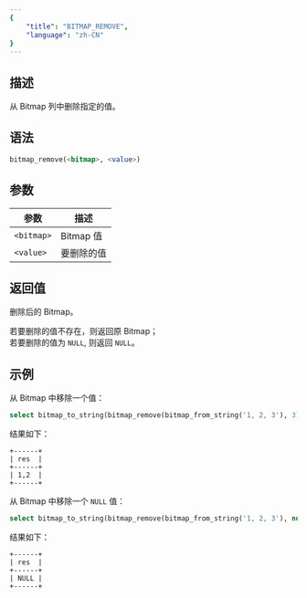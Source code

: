 ```yaml
---
{
    "title": "BITMAP_REMOVE",
    "language": "zh-CN"
}
---
```


<!-- 
Licensed to the Apache Software Foundation (ASF) under one
or more contributor license agreements.  See the NOTICE file
distributed with this work for additional information
regarding copyright ownership.  The ASF licenses this file
to you under the Apache License, Version 2.0 (the
"License"); you may not use this file except in compliance
with the License.  You may obtain a copy of the License at

  http://www.apache.org/licenses/LICENSE-2.0

Unless required by applicable law or agreed to in writing,
software distributed under the License is distributed on an
"AS IS" BASIS, WITHOUT WARRANTIES OR CONDITIONS OF ANY
KIND, either express or implied.  See the License for the
specific language governing permissions and limitations
under the License.
-->

## 描述

从 Bitmap 列中删除指定的值。

## 语法

```sql
bitmap_remove(<bitmap>, <value>)
```

## 参数

| 参数        | 描述       |
|-----------|----------|
| `<bitmap>` | Bitmap 值 |
| `<value>` | 要删除的值    |

## 返回值

删除后的 Bitmap。  

若要删除的值不存在，则返回原 Bitmap；  
若要删除的值为 `NULL`, 则返回 `NULL`。

## 示例

从 Bitmap 中移除一个值：

```sql
select bitmap_to_string(bitmap_remove(bitmap_from_string('1, 2, 3'), 3)) res;
```

结果如下：

```text
+------+
| res  |
+------+
| 1,2  |
+------+
```

从 Bitmap 中移除一个 `NULL` 值：

```sql
select bitmap_to_string(bitmap_remove(bitmap_from_string('1, 2, 3'), null)) res;
```

结果如下：

```text
+------+
| res  |
+------+
| NULL |
+------+
```
